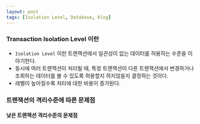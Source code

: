 ```yaml
---
layout: post
tags: [Isolation Level, Database, blog]
---
```



### Transaction Isolation Level 이란

- `Isolation Level` 이란 트랜잭션에서 일관성이 없는 데이터를 허용하는 수준을 이야기한다.
- 동시에 여러 트랜잭션이 처리될 때, 특정 트랜잭션이 다른 트랜잭션에서 변경하거나 조회하는 데이터를 볼 수 있도록 허용할지 하지않을지 결정하는 것이다.
- 레벨이 높아질수록 처리에 대한 비용이 증가된다.
  
### 트랜잭션의 격리수준에 따른 문제점

#### 낮은 트랜잭션 격리수준의 문제점



